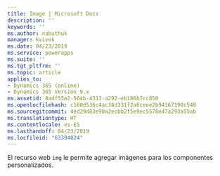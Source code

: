 ```yaml
---
title: Image | Microsoft Docs
description: ''
keywords: ''
ms.author: nabuthuk
manager: kvivek
ms.date: 04/23/2019
ms.service: powerapps
ms.suite: ''
ms.tgt_pltfrm: ''
ms.topic: article
applies_to:
- Dynamics 365 (online)
- Dynamics 365 Version 9.x
ms.assetid: 8adf55e2-504b-4313-a292-eb186b7cc850
ms.openlocfilehash: c160d536c4ac38d331f2a0ceee2b94167190c540
ms.sourcegitcommit: 4ed29d83e90a2ecbb2f5e9ec5578e47a293a55ab
ms.translationtype: HT
ms.contentlocale: es-ES
ms.lasthandoff: 04/23/2019
ms.locfileid: "63394024"
---
```

El recurso web `img` le permite agregar imágenes para los componentes personalizados.

